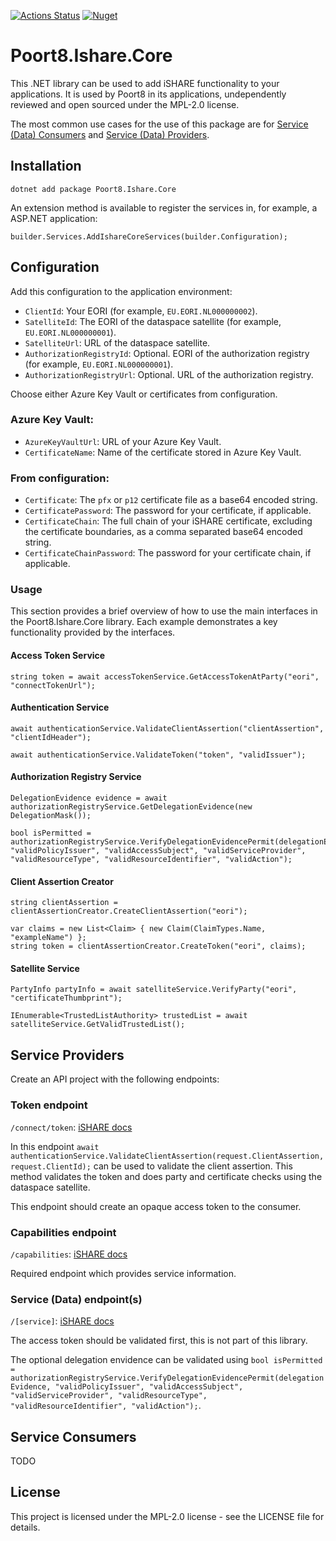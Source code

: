 [![Actions Status](https://github.com/POORT8/Poort8.Ishare.Core/workflows/Build%20and%20test/badge.svg)](https://github.com/POORT8/Poort8.Ishare.Core/actions) [![Nuget](https://img.shields.io/nuget/v/Poort8.Ishare.Core)](https://www.nuget.org/packages/Poort8.Ishare.Core/)

# Poort8.Ishare.Core
This .NET library can be used to add iSHARE functionality to your applications. It is used by Poort8 in its applications, undependently reviewed and open sourced under the MPL-2.0 license.

The most common use cases for the use of this package are for [Service (Data) Consumers](#service-consumers) and [Service (Data) Providers](#service-providers).

## Installation
```
dotnet add package Poort8.Ishare.Core
```

An extension method is available to register the services in, for example, a ASP.NET application:
```
builder.Services.AddIshareCoreServices(builder.Configuration);
```

## Configuration
Add this configuration to the application environment:

- `ClientId`: Your EORI (for example, `EU.EORI.NL000000002`).
- `SatelliteId`: The EORI of the dataspace satellite (for example, `EU.EORI.NL000000001`).
- `SatelliteUrl`: URL of the dataspace satellite.
- `AuthorizationRegistryId`: Optional. EORI of the authorization registry (for example, `EU.EORI.NL000000001`).
- `AuthorizationRegistryUrl`: Optional. URL of the authorization registry.

Choose either Azure Key Vault or certificates from configuration.

### Azure Key Vault:
- `AzureKeyVaultUrl`: URL of your Azure Key Vault.
- `CertificateName`: Name of the certificate stored in Azure Key Vault.

### From configuration:
- `Certificate`: The `pfx` or `p12` certificate file as a base64 encoded string.
- `CertificatePassword`: The password for your certificate, if applicable.
- `CertificateChain`: The full chain of your iSHARE certificate, excluding the certificate boundaries, as a comma separated base64 encoded string.
- `CertificateChainPassword`: The password for your certificate chain, if applicable.

### Usage
This section provides a brief overview of how to use the main interfaces in the Poort8.Ishare.Core library. Each example demonstrates a key functionality provided by the interfaces.

#### Access Token Service
```
string token = await accessTokenService.GetAccessTokenAtParty("eori", "connectTokenUrl");
```

#### Authentication Service
```
await authenticationService.ValidateClientAssertion("clientAssertion", "clientIdHeader");

await authenticationService.ValidateToken("token", "validIssuer");
```

#### Authorization Registry Service
```
DelegationEvidence evidence = await authorizationRegistryService.GetDelegationEvidence(new DelegationMask());

bool isPermitted = authorizationRegistryService.VerifyDelegationEvidencePermit(delegationEvidence, "validPolicyIssuer", "validAccessSubject", "validServiceProvider", "validResourceType", "validResourceIdentifier", "validAction");
```

#### Client Assertion Creator
```
string clientAssertion = clientAssertionCreator.CreateClientAssertion("eori");

var claims = new List<Claim> { new Claim(ClaimTypes.Name, "exampleName") };
string token = clientAssertionCreator.CreateToken("eori", claims);
```

#### Satellite Service
```
PartyInfo partyInfo = await satelliteService.VerifyParty("eori", "certificateThumbprint");

IEnumerable<TrustedListAuthority> trustedList = await satelliteService.GetValidTrustedList();
```

## Service Providers
Create an API project with the following endpoints:

### Token endpoint
```/connect/token```: [iSHARE docs](https://dev.ishareworks.org/common/token.html)

In this endpoint ```await authenticationService.ValidateClientAssertion(request.ClientAssertion, request.ClientId);``` can be used to validate the client assertion. This method validates the token and does party and certificate checks using the dataspace satellite.

This endpoint should create an opaque access token to the consumer.

### Capabilities endpoint
```/capabilities```: [iSHARE docs](https://dev.ishareworks.org/common/capabilities.html)

Required endpoint which provides service information.

### Service (Data) endpoint(s)
```/[service]```: [iSHARE docs](https://dev.ishareworks.org/service-provider/service.html)

The access token should be validated first, this is not part of this library.

The optional delegation envidence can be validated using ```bool isPermitted = authorizationRegistryService.VerifyDelegationEvidencePermit(delegationEvidence, "validPolicyIssuer", "validAccessSubject", "validServiceProvider", "validResourceType", "validResourceIdentifier", "validAction");```.

## Service Consumers
TODO

## License
This project is licensed under the MPL-2.0 license - see the LICENSE file for details.